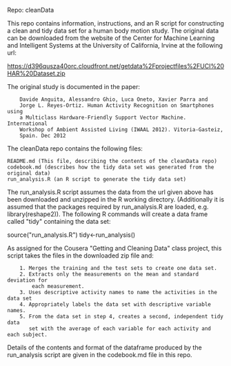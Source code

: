Repo: cleanData

This repo contains information, instructions, and an R script for constructing a clean and tidy data set for a human body motion study. The original data can be downloaded from the website of the Center for Machine Learning and Intelligent Systems at the University of California, Irvine at the following url:

https://d396qusza40orc.cloudfront.net/getdata%2Fprojectfiles%2FUCI%20HAR%20Dataset.zip

The original study is documented in the paper:

 		Davide Anguita, Alessandro Ghio, Luca Oneto, Xavier Parra and 
		Jorge L. Reyes-Ortiz. Human Activity Recognition on Smartphones using 
		a Multiclass Hardware-Friendly Support Vector Machine. International 
		Workshop of Ambient Assisted Living (IWAAL 2012). Vitoria-Gasteiz, 
		Spain. Dec 2012

The cleanData repo contains the following files:

	README.md (This file, describing the contents of the cleanData repo)
	codebook.md (describes how the tidy data set was generated from the original data)
	run_analysis.R (an R script to generate the tidy data set)

The run_analysis.R script assumes the data from the url given above has been downloaded and unzipped in the R working directory. (Additionally it is assumed that the packages required by run_analysis.R are loaded, e.g. library(reshape2)). The following R commands will create a data frame called "tidy" containing the data set:

source("run_analysis.R")
tidy<-run_analysis()

As assigned for the Cousera "Getting and Cleaning Data" class project, this script takes the files in the downloaded zip file and:

 		1. Merges the training and the test sets to create one data set.
 		2. Extracts only the measurements on the mean and standard deviation for 
			each measurement. 
		3. Uses descriptive activity names to name the activities in the data set
 		4. Appropriately labels the data set with descriptive variable names. 
		5. From the data set in step 4, creates a second, independent tidy data 
		   set with the average of each variable for each activity and each subject.

Details of the contents and format of the dataframe produced by the run_analysis script are given in the codebook.md file in this repo.